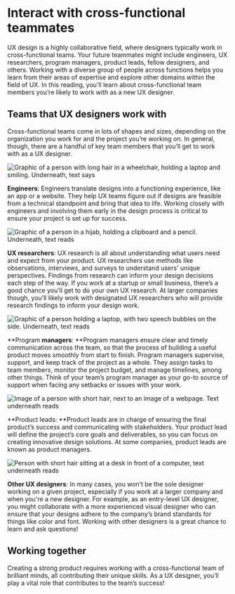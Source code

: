 # Interact with cross-functional teammates

UX design is a highly collaborative field, where designers typically work in cross-functional teams. Your future teammates might include engineers, UX researchers, program managers, product leads, fellow designers, and others. Working with a diverse group of people across functions helps you learn from their areas of expertise and explore other domains within the field of UX. In this reading, you’ll learn about cross-functional team members you’re likely to work with as a new UX designer.

## Teams that UX designers work with

Cross-functional teams come in lots of shapes and sizes, depending on the organization you work for and the project you’re working on. In general, though, there are a handful of key team members that you’ll get to work with as a UX designer.

![Graphic of a person with long hair in a wheelchair, holding a laptop and smiling. Underneath, text says ](https://d3c33hcgiwev3.cloudfront.net/imageAssetProxy.v1/vHkZueQ0Rr25GbnkNEa91g_44be8545247e48a588ce1e8b8bdbc227_UX_C1_M1_L2_R2_A.png?expiry=1719446400000&hmac=4J1GueGQKIc5ALDW8KHeOwzlUjMMJGOF-v_gx9q_oIQ)

**Engineers**: Engineers translate designs into a functioning experience, like an app or a website. They help UX teams figure out if designs are feasible from a technical standpoint and bring that idea to life. Working closely with engineers and involving them early in the design process is critical to ensure your project is set up for success.

![Graphic of a person in a hijab, holding a clipboard and a pencil. Underneath, text reads ](https://d3c33hcgiwev3.cloudfront.net/imageAssetProxy.v1/1asSIomLSjKrEiKJi_oyRg_80608e849efe4ef2a0129e0d5ec8d89a_UX_C1_M1_L2_R2_B.png?expiry=1719446400000&hmac=vmWu006YthVoofQKxNIjl7OJtVENuod4XDtz30icas0)

**UX researchers**: UX research is all about understanding what users need and expect from your product. UX researchers use methods like observations, interviews, and surveys to understand users' unique perspectives. Findings from research can inform your design decisions each step of the way. If you work at a startup or small business, there’s a good chance you’ll get to do your own UX research. At larger companies though, you’ll likely work with designated UX researchers who will provide research findings to inform your design work.

![Graphic of a person holding a laptop, with two speech bubbles on the side. Underneath, text reads ](https://d3c33hcgiwev3.cloudfront.net/imageAssetProxy.v1/oQcixZynSMmHIsWcp7jJnA_0e9fad9531bf40e889256cd7d7b07765_Screen-Shot-2021-04-08-at-12.09.39-AM.png?expiry=1719446400000&hmac=ez2rZVwV5nZEfcS4vCCS8qy4LyRlEYFPSFb7_Lmn2U0)

**Program ****managers****: **Program managers ensure clear and timely communication across the team, so that the process of building a useful product moves smoothly from start to finish. Program managers supervise, support, and keep track of the project as a whole. They assign tasks to team members, monitor the project budget, and manage timelines, among other things. Think of your team’s program manager as your go-to source of support when facing any setbacks or issues with your work.

![Image of a person with short hair,  next to an image of a webpage. Text underneath reads ](https://d3c33hcgiwev3.cloudfront.net/imageAssetProxy.v1/o8ZpFrJPSViGaRayT_lYgA_31bbc9e8d32b4728ba13bf4c761cd415_UX_C1_M1_L2_R2_D.png?expiry=1719446400000&hmac=liL_yX_tQc1SNPbZkaBkV8QNyi6sL8cH7JcMS_epf2s)

**Product leads: **Product leads are in charge of ensuring the final product’s success and communicating with stakeholders. Your product lead will define the project’s core goals and deliverables, so you can focus on creating innovative design solutions. At some companies, product leads are known as product managers.

![Person with short hair sitting at a desk in front of a computer, text underneath reads ](https://d3c33hcgiwev3.cloudfront.net/imageAssetProxy.v1/zPDIgc7EScSwyIHOxHnEVQ_3f346dde1ba549cc927cf95589a3cb1e_UX_C1_M1_L2_R2_E.png?expiry=1719446400000&hmac=ag1ALkRDCpHR1SFDolppWk_EiOESYsuk5lo-yuTEQY8)

**Other UX designers**: In many cases, you won’t be the sole designer working on a given project, especially if you work at a larger company and when you're a new designer. For example, as an entry-level UX designer, you might collaborate with a more experienced visual designer who can ensure that your designs adhere to the company’s brand standards for things like color and font. Working with other designers is a great chance to learn and ask questions!

## Working together

Creating a strong product requires working with a cross-functional team of brilliant minds, all contributing their unique skills. As a UX designer, you’ll play a vital role that contributes to the team’s success!
